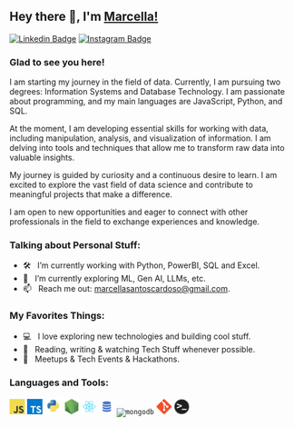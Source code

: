 ## Hey there 👋, I'm [Marcella!](https://github.com/marcellacardosos/)
[![Linkedin Badge](https://img.shields.io/badge/-LinkedIn-0e76a8?style=flat-square&logo=Linkedin&logoColor=white)](https://linkedin.com/in/marcellacardoso)
[![Instagram Badge](https://img.shields.io/badge/-Instagram-e4405f?style=flat-square&logo=Instagram&logoColor=white)](https://instagram.com/marcella.developer/)

### Glad to see you here! 

I am starting my journey in the field of data. Currently, I am pursuing two degrees: Information Systems and Database Technology. I am passionate about programming, and my main languages are JavaScript, Python, and SQL.

At the moment, I am developing essential skills for working with data, including manipulation, analysis, and visualization of information. I am delving into tools and techniques that allow me to transform raw data into valuable insights.

My journey is guided by curiosity and a continuous desire to learn. I am excited to explore the vast field of data science and contribute to meaningful projects that make a difference.

I am open to new opportunities and eager to connect with other professionals in the field to exchange experiences and knowledge.

### Talking about Personal Stuff:

- 🛠 &nbsp; I’m currently working with Python, PowerBI, SQL and Excel.
- 🚀 &nbsp; I’m currently exploring ML, Gen AI, LLMs, etc.
- 📫 &nbsp; Reach me out: marcellasantoscardoso@gmail.com.

### My Favorites Things:

- 💻 &nbsp; I love exploring new technologies and building cool stuff.
- 📰 &nbsp; Reading, writing & watching Tech Stuff whenever possible.
- 🍕 &nbsp; Meetups & Tech Events & Hackathons.

### Languages and Tools:

<code><img height="27" src="https://raw.githubusercontent.com/github/explore/80688e429a7d4ef2fca1e82350fe8e3517d3494d/topics/javascript/javascript.png" alt="javascript"></code>
<code><img height="27" src="https://raw.githubusercontent.com/github/explore/80688e429a7d4ef2fca1e82350fe8e3517d3494d/topics/typescript/typescript.png" alt="typescript"></code>
<code><img height="30" src="https://raw.githubusercontent.com/github/explore/80688e429a7d4ef2fca1e82350fe8e3517d3494d/topics/python/python.png" alt="python"></code>
<code><img height="27" src="https://raw.githubusercontent.com/github/explore/80688e429a7d4ef2fca1e82350fe8e3517d3494d/topics/nodejs/nodejs.png" alt="nodejs"></code>
<code><img height="27" src="https://raw.githubusercontent.com/github/explore/80688e429a7d4ef2fca1e82350fe8e3517d3494d/topics/react/react.png" alt="react"></code>
<code><img height="27" src="https://raw.githubusercontent.com/github/explore/80688e429a7d4ef2fca1e82350fe8e3517d3494d/topics/sql/sql.png" alt="sql"></code>
<code><img height="27" src="https://encrypted-tbn0.gstatic.com/images?q=tbn%3AANd9GcSTTzPAw-55ssm1Im594xYZ9eRQu2JylrkYLg&usqp=CAU" alt="mongodb"></code>
<code><img height="27" src="https://raw.githubusercontent.com/devicons/devicon/master/icons/git/git-original.svg" alt="git"></code>
<code><img height="27" src="https://raw.githubusercontent.com/github/explore/80688e429a7d4ef2fca1e82350fe8e3517d3494d/topics/terminal/terminal.png" alt="terminal"></code>
</div>



